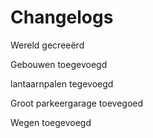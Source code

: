# Changelogs

Wereld gecreeërd

Gebouwen toegevoegd

lantaarnpalen tegevoegd

Groot parkeergarage toevegoed

Wegen toegevoegd
